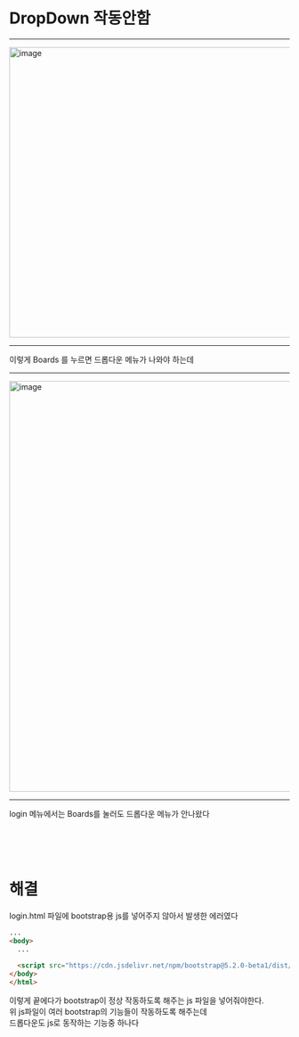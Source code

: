 # DropDown 작동안함  

---

<img width="521" alt="image" src="https://user-images.githubusercontent.com/101965836/203341762-b22d99ad-fb61-47e4-8dcf-2625d7fec17f.png">

---

이렇게 Boards 를 누르면 드롭다운 메뉴가 나와야 하는데  

---

<img width="737" alt="image" src="https://user-images.githubusercontent.com/101965836/203342095-2d78cef8-d531-4f4f-bfe9-ff2b6249bd7a.png">  
  
---

login 메뉴에서는 Boards를 눌러도 드롭다운 메뉴가 안나왔다  
  
<br><br><br>  

# 해결  
login.html 파일에 bootstrap용 js를 넣어주지 않아서 발생한 에러였다  
  
```html
...
<body>
  ...
  
  <script src="https://cdn.jsdelivr.net/npm/bootstrap@5.2.0-beta1/dist/js/bootstrap.bundle.min.js"></script>
</body>
</html>
```
  
이렇게 끝에다가 bootstrap이 정상 작동하도록 해주는 js 파일을 넣어줘야한다.  
위 js파일이 여러 bootstrap의 기능들이 작동하도록 해주는데   
드롭다운도 js로 동작하는 기능중 하나다  
